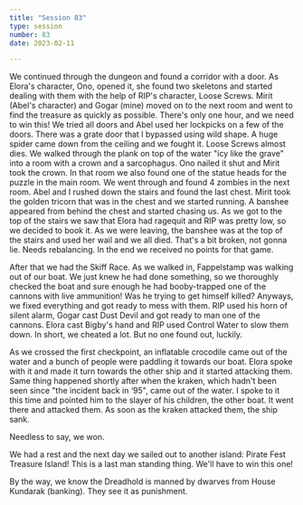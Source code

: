 ```yaml
---
title: "Session 83"
type: session
number: 83
date: 2023-02-11

---
```


We continued through the dungeon and found a corridor with a door. As Elora's character, Ono, opened it, she found two skeletons and started dealing with them with the help of RIP's character, Loose Screws. Mirit (Abel's character) and Gogar (mine) moved on to the next room and went to find the treasure as quickly as possible. There's only one hour, and we need to win this! We tried all doors and Abel used her lockpicks on a few of the doors. There was a grate door that I bypassed using wild shape. A huge spider came down from the ceiling and we fought it. Loose Screws almost dies.
We walked through the plank on top of the water "icy like the grave" into a room with a crown and a sarcophagus. Ono nailed it shut and Mirit took the crown. In that room we also found one of the statue heads for the puzzle in the main room. We went through and found 4 zombies in the next room. Abel and I rushed down the stairs and found the last chest. Mirit took the golden tricorn that was in the chest and we started running. A banshee appeared from behind the chest and started chasing us. As we got to the top of the stairs we saw that Elora had ragequit and RIP was pretty low, so we decided to book it. As we were leaving, the banshee was at the top of the stairs and used her wail and we all died. That's a bit broken, not gonna lie. Needs rebalancing. In the end we received no points for that game.

After that we had the Skiff Race. As we walked in, Fappelstamp was walking out of our boat. We just knew he had done something, so we thoroughly checked the boat and sure enough he had booby-trapped one of the cannons with live ammunition! Was he trying to get himself killed? Anyways, we fixed everything and got ready to mess with them. RIP used his horn of silent alarm, Gogar cast Dust Devil and got ready to man one of the cannons. Elora cast Bigby's hand and RIP used Control Water to slow them down. In short, we cheated a lot. But no one found out, luckily.

As we crossed the first checkpoint, an inflatable crocodile came out of the water and a bunch of people were paddling it towards our boat. Elora spoke with it and made it turn towards the other ship and it started attacking them. Same thing happened shortly after when the kraken, which hadn't been seen since "the incident back in ‘95", came out of the water. I spoke to it this time and pointed him to the slayer of his children, the other boat. It went there and attacked them. As soon as the kraken attacked them, the ship sank.

Needless to say, we won.

We had a rest and the next day we sailed out to another island: Pirate Fest Treasure Island! This is a last man standing thing. We'll have to win this one!

By the way, we know the Dreadhold is manned by dwarves from House Kundarak (banking). They see it as punishment.
